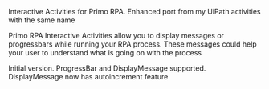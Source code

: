 ﻿Interactive Activities for Primo RPA. Enhanced port from my UiPath activities with the same name

Primo RPA Interactive Activities allow you to display messages or progressbars while running your RPA process. These messages could help your user to understand what is going on with the process

Initial version. ProgressBar and DisplayMessage supported. DisplayMessage now has autoincrement feature